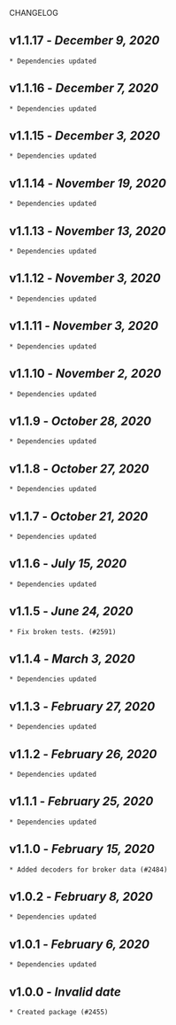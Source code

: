 <!--
changelogUtils.file is auto-generated using the monorepo-scripts package. Don't edit directly.
Edit the package's CHANGELOG.json file only.
-->

CHANGELOG

## v1.1.17 - _December 9, 2020_

    * Dependencies updated

## v1.1.16 - _December 7, 2020_

    * Dependencies updated

## v1.1.15 - _December 3, 2020_

    * Dependencies updated

## v1.1.14 - _November 19, 2020_

    * Dependencies updated

## v1.1.13 - _November 13, 2020_

    * Dependencies updated

## v1.1.12 - _November 3, 2020_

    * Dependencies updated

## v1.1.11 - _November 3, 2020_

    * Dependencies updated

## v1.1.10 - _November 2, 2020_

    * Dependencies updated

## v1.1.9 - _October 28, 2020_

    * Dependencies updated

## v1.1.8 - _October 27, 2020_

    * Dependencies updated

## v1.1.7 - _October 21, 2020_

    * Dependencies updated

## v1.1.6 - _July 15, 2020_

    * Dependencies updated

## v1.1.5 - _June 24, 2020_

    * Fix broken tests. (#2591)

## v1.1.4 - _March 3, 2020_

    * Dependencies updated

## v1.1.3 - _February 27, 2020_

    * Dependencies updated

## v1.1.2 - _February 26, 2020_

    * Dependencies updated

## v1.1.1 - _February 25, 2020_

    * Dependencies updated

## v1.1.0 - _February 15, 2020_

    * Added decoders for broker data (#2484)

## v1.0.2 - _February 8, 2020_

    * Dependencies updated

## v1.0.1 - _February 6, 2020_

    * Dependencies updated

## v1.0.0 - _Invalid date_

    * Created package (#2455)
